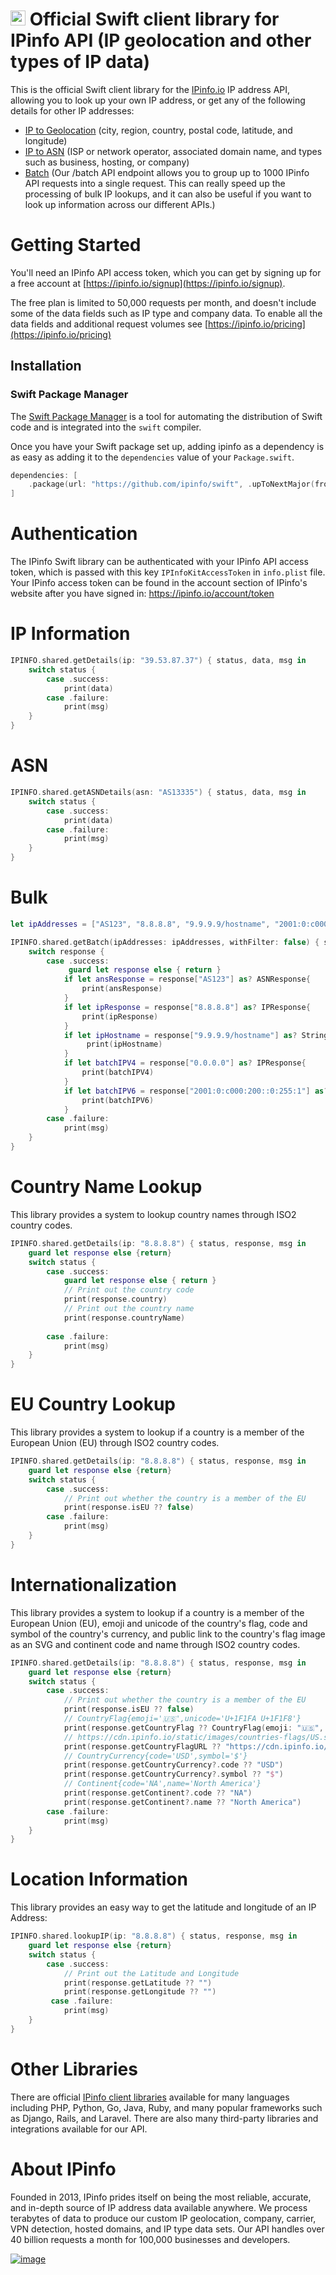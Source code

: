 

# [<img src="https://ipinfo.io/static/ipinfo-small.svg" alt="IPinfo" width="24"/>](https://ipinfo.io/) Official Swift client library for IPinfo API (IP geolocation and other types of IP data)

This is the official Swift client library for the [IPinfo.io](https://ipinfo.io) IP address API, allowing you to look up your own IP address, or get any of the following details for other IP addresses:

- [IP to Geolocation](https://ipinfo.io/ip-geolocation-api) (city, region, country, postal code, latitude, and longitude)
- [IP to ASN](https://ipinfo.io/asn-api) (ISP or network operator, associated domain name, and types such as business, hosting, or company)
- [Batch](https://ipinfo.io/developers/advanced-usage#batching-requests) (Our /batch API endpoint allows you to group up to 1000 IPinfo API requests into a single request. This can really speed up the processing of bulk IP lookups, and it can also be useful if you want to look up information across our different APIs.)

# Getting Started

You'll need an IPinfo API access token, which you can get by signing up for a free account at [https://ipinfo.io/signup](https://ipinfo.io/signup).

The free plan is limited to 50,000 requests per month, and doesn't include some of the data fields such as IP type and company data. To enable all the data fields and additional request volumes see [https://ipinfo.io/pricing](https://ipinfo.io/pricing)

## Installation

### Swift Package Manager

The [Swift Package Manager](https://swift.org/package-manager/) is a tool for automating the distribution of Swift code and is integrated into the `swift` compiler. 

Once you have your Swift package set up, adding ipinfo as a dependency is as easy as adding it to the `dependencies` value of your `Package.swift`.

```swift
dependencies: [
    .package(url: "https://github.com/ipinfo/swift", .upToNextMajor(from: "0.1.0"))
]
```

# Authentication

The IPinfo Swift library can be authenticated with your IPinfo API access token, which is passed with this key `IPInfoKitAccessToken` in `info.plist` file. Your IPinfo access token can be found in the account section of IPinfo's website after you have signed in: https://ipinfo.io/account/token

# IP Information

```swift
IPINFO.shared.getDetails(ip: "39.53.87.37") { status, data, msg in
    switch status {
        case .success:
            print(data)
        case .failure:
            print(msg)
    }
}
```

# ASN

```swift
IPINFO.shared.getASNDetails(asn: "AS13335") { status, data, msg in
    switch status {
        case .success:
            print(data)
        case .failure:
            print(msg)
    }
}
```

# Bulk

```swift
let ipAddresses = ["AS123", "8.8.8.8", "9.9.9.9/hostname", "2001:0:c000:200::0:255:1", "0.0.0.0"]

IPINFO.shared.getBatch(ipAddresses: ipAddresses, withFilter: false) { status, response, msg in
    switch response {
        case .success:
             guard let response else { return }
            if let ansResponse = response["AS123"] as? ASNResponse{
                print(ansResponse)
            }
            if let ipResponse = response["8.8.8.8"] as? IPResponse{
                print(ipResponse)
            }
            if let ipHostname = response["9.9.9.9/hostname"] as? String{
                 print(ipHostname)
            }
            if let batchIPV4 = response["0.0.0.0"] as? IPResponse{
                print(batchIPV4)
            }
            if let batchIPV6 = response["2001:0:c000:200::0:255:1"] as? IPResponse{
                print(batchIPV6)
            }
        case .failure:
            print(msg)
    }
}
```

# Country Name Lookup

This library provides a system to lookup country names through ISO2 country codes.
```swift
IPINFO.shared.getDetails(ip: "8.8.8.8") { status, response, msg in
    guard let response else {return}
    switch status {
        case .success:
            guard let response else { return }
            // Print out the country code
            print(response.country)
            // Print out the country name
            print(response.countryName)
            
        case .failure:
            print(msg)
    }
}
```

# EU Country Lookup

This library provides a system to lookup if a country is a member of the European Union (EU) through ISO2 country codes.
```swift
IPINFO.shared.getDetails(ip: "8.8.8.8") { status, response, msg in
    guard let response else {return}
    switch status {
        case .success:
            // Print out whether the country is a member of the EU
            print(response.isEU ?? false)
        case .failure:
            print(msg)
    }
}
```

# Internationalization

This library provides a system to lookup if a country is a member of the European Union (EU), emoji and unicode of the country's flag, code and symbol of the country's currency, and public link to the country's flag image as an SVG and continent code and name through ISO2 country codes.

```swift
IPINFO.shared.getDetails(ip: "8.8.8.8") { status, response, msg in
    guard let response else {return}
    switch status {
        case .success:
            // Print out whether the country is a member of the EU
            print(response.isEU ?? false)
            // CountryFlag{emoji='🇺🇸',unicode='U+1F1FA U+1F1F8'}
            print(response.getCountryFlag ?? CountryFlag(emoji: "🇺🇸", unicode: "U+1F1FA U+1F1F8"))
            // https://cdn.ipinfo.io/static/images/countries-flags/US.svg
            print(response.getCountryFlagURL ?? "https://cdn.ipinfo.io/static/images/countries-flags/US.svg")
            // CountryCurrency{code='USD',symbol='$'}
            print(response.getCountryCurrency?.code ?? "USD")
            print(response.getCountryCurrency?.symbol ?? "$")
            // Continent{code='NA',name='North America'}
            print(response.getContinent?.code ?? "NA")
            print(response.getContinent?.name ?? "North America")
        case .failure:
            print(msg)
    }
}
```

# Location Information

This library provides an easy way to get the latitude and longitude of an IP Address:

```swift
IPINFO.shared.lookupIP(ip: "8.8.8.8") { status, response, msg in
    guard let response else {return}
    switch status {
        case .success:
            // Print out the Latitude and Longitude
            print(response.getLatitude ?? "")
            print(response.getLongitude ?? "")
         case .failure:
            print(msg)
    }
}
```

# Other Libraries

There are official [IPinfo client libraries](https://ipinfo.io/developers/libraries) available for many languages including PHP, Python, Go, Java, Ruby, and many popular frameworks such as Django, Rails, and Laravel. There are also many third-party libraries and integrations available for our API.

# About IPinfo

Founded in 2013, IPinfo prides itself on being the most reliable, accurate, and in-depth source of IP address data available anywhere. We process terabytes of data to produce our custom IP geolocation, company, carrier, VPN detection, hosted domains, and IP type data sets. Our API handles over 40 billion requests a month for 100,000 businesses and developers.

[![image](https://avatars3.githubusercontent.com/u/15721521?s=128&u=7bb7dde5c4991335fb234e68a30971944abc6bf3&v=4)](https://ipinfo.io/)
